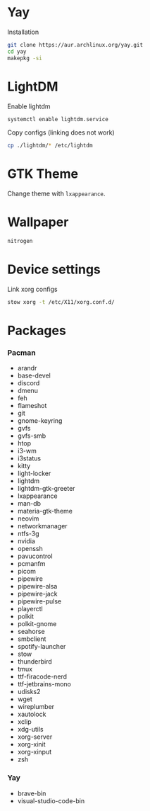 # Yay

Installation

```bash
git clone https://aur.archlinux.org/yay.git
cd yay
makepkg -si
```

# LightDM

Enable lightdm

```bash
systemctl enable lightdm.service
```

Copy configs (linking does not work)

```bash
cp ./lightdm/* /etc/lightdm
```

# GTK Theme

Change theme with `lxappearance`.

# Wallpaper

```bash
nitrogen
```

# Device settings

Link xorg configs

```bash
stow xorg -t /etc/X11/xorg.conf.d/
```

# Packages

### Pacman

- arandr
- base-devel
- discord
- dmenu
- feh
- flameshot
- git
- gnome-keyring
- gvfs
- gvfs-smb
- htop
- i3-wm
- i3status
- kitty
- light-locker
- lightdm
- lightdm-gtk-greeter
- lxappearance
- man-db
- materia-gtk-theme
- neovim
- networkmanager
- ntfs-3g
- nvidia
- openssh
- pavucontrol
- pcmanfm
- picom
- pipewire
- pipewire-alsa
- pipewire-jack
- pipewire-pulse
- playerctl
- polkit
- polkit-gnome
- seahorse
- smbclient
- spotify-launcher
- stow
- thunderbird
- tmux
- ttf-firacode-nerd
- ttf-jetbrains-mono
- udisks2
- wget
- wireplumber
- xautolock
- xclip
- xdg-utils
- xorg-server
- xorg-xinit
- xorg-xinput
- zsh

### Yay

- brave-bin
- visual-studio-code-bin
